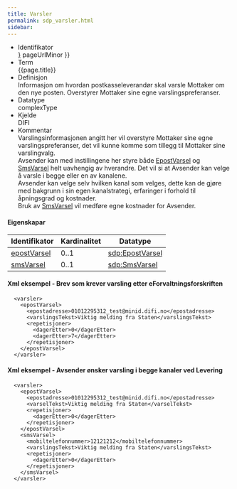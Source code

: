 ```yaml
--- 
title: Varsler  
permalink: sdp_varsler.html
sidebar:
---
```


  - Identifikator  
    <span style="{ pageUrlMinor ;">[}]({{)</span> pageUrlMinor }}
  - Term  
    {{page.title}}
  - Definisjon  
    Informasjon om hvordan postkasseleverandør skal varsle Mottaker om
    den nye posten. Overstyrer Mottaker sine egne varslingspreferanser.
  - Datatype  
    complexType
  - Kjelde  
    DIFI
  - Kommentar  
    Varslingsinformasjonen angitt her vil overstyre Mottaker sine egne
    varslingspreferanser, det vil kunne komme som tillegg til Mottaker
    sine varslingvalg.  
    Avsender kan med instillingene her styre både
    [EpostVarsel](EpostVarsel.md) og [SmsVarsel](SmsVarsel.md) helt uavhengig
    av hverandre. Det vil si at Avsender kan velge å varsle i begge
    eller en av kanalene.  
    Avsender kan velge selv hvilken kanal som velges, dette kan de gjøre
    med bakgrunn i sin egen kanalstrategi, erfaringer i forhold til
    åpningsgrad og kostnader.  
    Bruk av [SmsVarsel](SmsVarsel.md) vil medføre egne kostnader for
    Avsender.

#### Eigenskapar

| Identifikator              | Kardinalitet | Datatype                       |
| -------------------------- | ------------ | ------------------------------ |
| [epostVarsel](EpostVarsel.md) | 0..1         | [sdp:EpostVarsel](EpostVarsel.md) |
| [smsVarsel](SmsVarsel.md)     | 0..1         | [sdp:SmsVarsel](SmsVarsel.md)     |

#### Xml eksempel - Brev som krever varsling etter eForvaltningsforskriften

``` brush: xml; toolbar: false
  <varsler>
    <epostVarsel>
      <epostadresse>01012295312_test@minid.difi.no</epostadresse>
      <varslingsTekst>Viktig melding fra Staten</varslingsTekst>
      <repetisjoner>
        <dagerEtter>0</dagerEtter>
        <dagerEtter>7</dagerEtter>
      </repetisjoner>
    </epostVarsel>
  </varsler>
```

#### Xml eksempel - Avsender ønsker varsling i begge kanaler ved Levering

``` brush: xml; toolbar: false
  <varsler>
    <epostVarsel>
      <epostadresse>01012295312_test@minid.difi.no</epostadresse>
      <varselTekst>Viktig melding fra Staten</varselTekst>
      <repetisjoner>
        <dagerEtter>0</dagerEtter>
      </repetisjoner>
    </epostVarsel>
    <smsVarsel>
      <mobiltelefonnummer>12121212</mobiltelefonnummer>
      <varslingsTekst>Viktig melding fra Staten</varslingsTekst>
      <repetisjoner>
        <dagerEtter>0</dagerEtter>
      </repetisjoner>
    </smsVarsel>
  </varsler>
```
